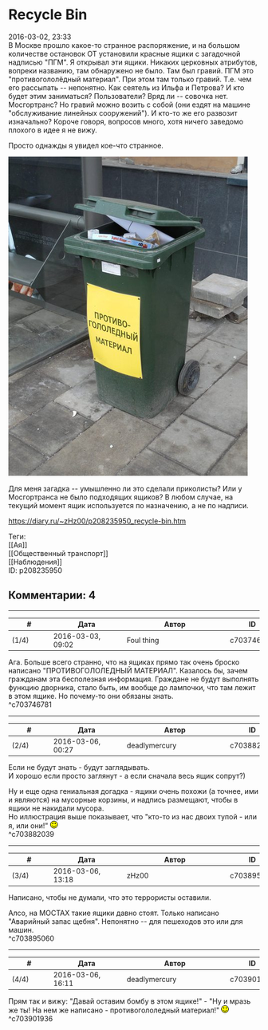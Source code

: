 Recycle Bin
===========

  
2016-03-02, 23:33  
 В Москве прошло какое-то странное распоряжение, и на большом количестве остановок ОТ установили красные ящики с загадочной надписью "ПГМ". Я открывал эти ящики. Никаких церковных атрибутов, вопреки названию, там обнаружено не было. Там был гравий. ПГМ это "противогололёдный материал". При этом там только гравий. Т.е. чем его рассыпать -- непонятно. Как сеятель из Ильфа и Петрова? И кто будет этим заниматься? Пользователи? Вряд ли -- совочка нет. Мосгортранс? Но гравий можно возить с собой (они ездят на машине "обслуживание линейных сооружений"). И кто-то же его развозит изначально? Короче говоря, вопросов много, хотя ничего заведомо плохого в идее я не вижу.   
   
 Просто однажды я увидел кое-что странное.   
   
   [![](pics/vHXh196l.jpg)](http://i.imgur.com/vHXh196.jpg)     
   
 Для меня загадка -- умышленно ли это сделали приколисты? Или у Мосгортранса не было подходящих ящиков? В любом случае, на текущий момент ящик используется по назначению, а не по надписи.   
  
<https://diary.ru/~zHz00/p208235950_recycle-bin.htm>  
  
Теги:  
[[Ая]]  
[[Общественный транспорт]]  
[[Наблюдения]]  
ID: p208235950  


Комментарии: 4
--------------

  


---



|         #         |              Дата              |                     Автор                     |           ID           |
| --- | --- | --- | --- |
| (1/4) | 2016-03-03, 09:02 | Foul thing | c703746781 |

  
 Ага. Больше всего странно, что на ящиках прямо так очень броско написано "ПРОТИВОГОЛОЛЕДНЫЙ МАТЕРИАЛ". Казалось бы, зачем гражданам эта бесполезная информация. Граждане не будут выполнять функцию дворника, стало быть, им вообще до лампочки, что там лежит в этом ящике. Но почему-то они обязаны знать.   
 ^c703746781

---



|         #         |              Дата              |                     Автор                     |           ID           |
| --- | --- | --- | --- |
| (2/4) | 2016-03-06, 00:27 | deadlymercury | c703882039 |

  
 Если не будут знать - будут заглядывать.   
 И хорошо если просто заглянут - а если сначала весь ящик сопрут?)   
   
 Ну и еще одна гениальная догадка - ящики очень похожи (а точнее, ими и являются) на мусорные корзины, и надпись размещают, чтобы в ящики не накидали мусора.   
 Но иллюстрация выше показывает, что "кто-то из нас двоих тупой - или я, или они!" ![:)](pics/3.gif)   
 ^c703882039

---



|         #         |              Дата              |                     Автор                     |           ID           |
| --- | --- | --- | --- |
| (3/4) | 2016-03-06, 13:18 | zHz00 | c703895060 |

  
 Написано, чтобы не думали, что это террористы оставили.   
   
 Алсо, на МОСТАХ такие ящики давно стоят. Только написано "Аварийный запас щебня". Непонятно -- для пешеходов это или для машин.   
 ^c703895060

---



|         #         |              Дата              |                     Автор                     |           ID           |
| --- | --- | --- | --- |
| (4/4) | 2016-03-06, 16:11 | deadlymercury | c703901936 |

  
 Прям так и вижу: "Давай оставим бомбу в этом ящике!" - "Ну и мразь же ты! На нем же написано - противогололедный материал!" ![:)](pics/3.gif)   
 ^c703901936